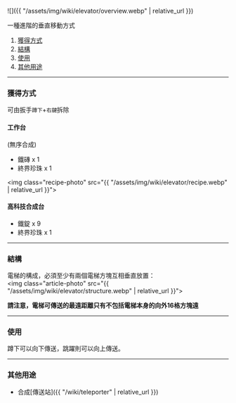 ![]({{ "/assets/img/wiki/elevator/overview.webp" | relative_url }})

一種進階的垂直移動方式

<div class="article-content">
<ol>
    <li><a href="#獲得方式">獲得方式</a></li>
	<li><a href="#結構">結構</a></li>
    <li><a href="#使用">使用</a></li>
	<li><a href="#其他用途">其他用途</a></li>
</ol>
</div>

---

<a name="獲得方式"></a>

### 獲得方式

可由扳手`蹲下`+`右鍵`拆除


#### 工作台

(無序合成)

- 鐵磚 x 1  
- 終界珍珠 x 1

<img class="recipe-photo" src="{{ "/assets/img/wiki/elevator/recipe.webp" | relative_url }}">

#### 高科技合成台

- 鐵錠 x 9  
- 終界珍珠 x 1

---

<a name="結構"></a>

### 結構

電梯的構成，必須至少有兩個電梯方塊互相垂直放置：  
<img class="article-photo" src="{{ "/assets/img/wiki/elevator/structure.webp" | relative_url }}">

__請注意，電梯可傳送的最遠距離只有不包括電梯本身的向外16格方塊遠__

---

<a name="使用"></a>

### 使用

蹲下可以向下傳送，跳躍則可以向上傳送。

---

<a name="其他用途"></a>

### 其他用途

- 合成[傳送站]({{ "/wiki/teleporter" | relative_url }})  
